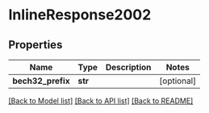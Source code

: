 # InlineResponse2002

## Properties
Name | Type | Description | Notes
------------ | ------------- | ------------- | -------------
**bech32_prefix** | **str** |  | [optional] 

[[Back to Model list]](../README.md#documentation-for-models) [[Back to API list]](../README.md#documentation-for-api-endpoints) [[Back to README]](../README.md)

